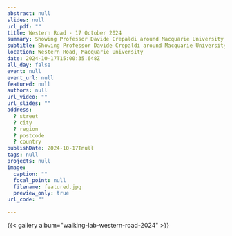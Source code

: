 ```yaml
---
abstract: null
slides: null
url_pdf: ""
title: Western Road - 17 October 2024
summary: Showing Professor Davide Crepaldi around Macquarie University campus, starting on Western Road leading to the Arts Precinct.
subtitle: Showing Professor Davide Crepaldi around Macquarie University campus, starting on Western Road leading to the Arts Precinct.
location: Western Road, Macquarie University
date: 2024-10-17T15:00:35.648Z
all_day: false
event: null
event_url: null
featured: null
authors: null
url_video: ""
url_slides: ""
address:
  ? street
  ? city
  ? region
  ? postcode
  ? country
publishDate: 2024-10-17Tnull
tags: null
projects: null
image:
  caption: ""
  focal_point: null
  filename: featured.jpg
  preview_only: true
url_code: ""

---
```


{{< gallery album="walking-lab-western-road-2024" >}}
